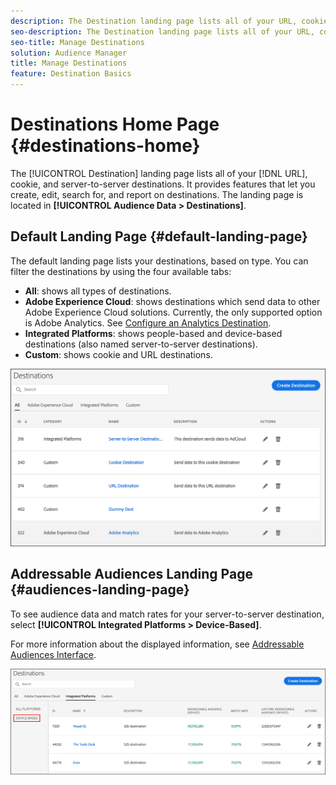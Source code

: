 ```yaml
---
description: The Destination landing page lists all of your URL, cookie, and server-to-server destinations. It provides features that let you create, edit, search for, and report on destinations. The landing page is located in Audience Data > Destinations.
seo-description: The Destination landing page lists all of your URL, cookie, and server-to-server destinations. It provides features that let you create, edit, search for, and report on destinations. The landing page is located in Audience Data > Destinations.
seo-title: Manage Destinations
solution: Audience Manager
title: Manage Destinations
feature: Destination Basics
---
```



# Destinations Home Page {#destinations-home}

The [!UICONTROL Destination] landing page lists all of your [!DNL URL], cookie, and server-to-server destinations. It provides features that let you create, edit, search for, and report on destinations. The landing page is located in **[!UICONTROL Audience Data > Destinations]**. 

## Default Landing Page {#default-landing-page}

<!-- destinations-home.xml -->

The default landing page lists your destinations, based on type. You can filter the destinations by using the four available tabs:

* **All**: shows all types of destinations.
* **Adobe Experience Cloud**: shows destinations which send data to other Adobe Experience Cloud solutions. Currently, the only supported option is Adobe Analytics. See [Configure an Analytics Destination](/help/using/features/destinations/create-analytics-destination.md).
* **Integrated Platforms**: shows people-based and device-based destinations (also named server-to-server destinations).
* **Custom**: shows cookie and URL destinations. 


![](assets/destinations-landing.png)

## Addressable Audiences Landing Page {#audiences-landing-page}

To see audience data and match rates for your server-to-server destination, select **[!UICONTROL Integrated Platforms > Device-Based]**.

For more information about the displayed information, see [Addressable Audiences Interface](/help/using/features/addressable-audiences.md#addressable-audience-interface).

![](/help/using/features/assets/addressable-audiences-landing.png)